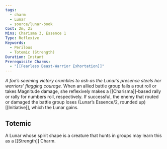 ```yaml
---
tags:
  - charm
  - Lunar
  - source/lunar-book
Cost: 2m, 2i
Mins: Charisma 3, Essence 1
Type: Reflexive
Keywords:
  - Perilous
  - Totemic (Strength)
Duration: Instant
Prerequisite Charms:
  - "[[Fearless Beast-Warrior Exhortation]]"
---
```

*A foe’s seeming victory crumbles to ash as the Lunar’s presence steels her warriors’ flagging courage.*
When an allied battle group fails a rout roll or takes Magnitude damage, she reflexively makes a [[Charisma]]-based rally or rally for numbers roll, respectively. If successful, the enemy that routed or damaged the battle group loses (Lunar’s Essence/2, rounded up) [[Initiative]], which the Lunar gains. 
## Totemic 

A Lunar whose spirit shape is a creature that hunts in groups may learn this as a [[Strength]] Charm.